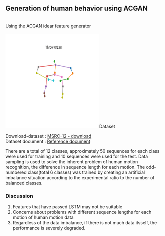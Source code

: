 ## Generation of human behavior using ACGAN
<br>
Using the ACGAN idear feature generator
<br><br>
<img src="https://github.com/seungjae-won/Generation-of-human-behavior-using-ACGAN/blob/master/ex_result/ACGAN/figure/real_motion_data.gif" height="300" width="300>
<br><br><br><br><br><br><br><br><br><br><br><br>


<h3>Abstract</h3>
Class imbalance problem of data degrades classification performance. The same goes for the field of human motion recognition. Through a feature generator using ACGAN idea, I'm trying to improve the data imbalance problem in the field of human motion recognition. To compare performance through over-sampling and weight balancing, which are used to solve traditional data imbalance problems. "MSRC-12" provided by Microsoft is used as the dataset (Other datasets will be used in the future)


### Dataset
Download-dataset : [MSRC-12 - download](https://www.microsoft.com/en-us/download/details.aspx?id=52283) <br>
Dataset document : [Reference document](https://nanopdf.com/download/this-document-microsoft-research_pdf)

There are a total of 12 classes, approximately 50 sequences for each class were used for training and 10 sequences were used for the test. Data sampling is used to solve the inherent problem of human motion recognition, the difference in sequence length for each motion. The odd-numbered class(total 6 classes) was trained by creating an artificial imbalance situation according to the experimental ratio to the number of balanced classes. 

### Discussion
1. Features that have passed LSTM may not be suitable
2. Concerns about problems with different sequence lengths for each motion of human motion data
3. Regardless of the data imbalance, if there is not much data itsself, the performance is severely degraded.
